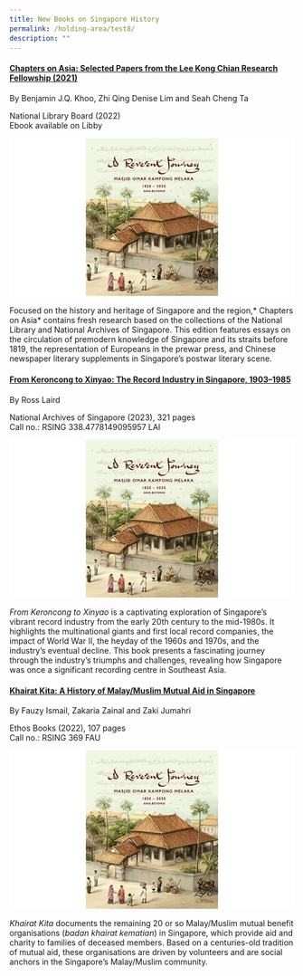 ```yaml
---
title: New Books on Singapore History
permalink: /holding-area/test8/
description: ""
---
```

#### **[Chapters on Asia: Selected Papers from the Lee Kong Chian Research Fellowship (2021)](https://eservice.nlb.gov.sg/item_holding.aspx?id=205272591&amp;type=bid)**
By Benjamin J.Q. Khoo, Zhi Qing Denise Lim and Seah Cheng Ta 

National Library Board (2022) <br>
Ebook available on Libby

![](/images/Vol%2019%20Issue%201/New%20Books/The_Reverent_Journey_cover.png)

Focused on the history and heritage of Singapore and the region,* Chapters on Asia* contains fresh research based on the collections of the National Library and National Archives of Singapore. This edition features essays on the circulation of premodern knowledge of Singapore and its straits before 1819, the representation of Europeans in the prewar press, and Chinese newspaper literary supplements in Singapore’s postwar literary scene.

#### **[From Keroncong to Xinyao: The Record Industry in Singapore, 1903–1985](https://eservice.nlb.gov.sg/item_holding.aspx?id=205272591&amp;type=bid)**
By Ross Laird

National Archives of Singapore (2023), 321 pages<br>
Call no.: RSING 338.4778149095957 LAI

![](/images/Vol%2019%20Issue%201/New%20Books/The_Reverent_Journey_cover.png)

*From Keroncong to Xinyao* is a captivating exploration of Singapore’s vibrant record industry from the early 20th century to the mid-1980s. It highlights the multinational giants and first local record companies, the impact of World War II, the heyday of the 1960s and 1970s, and the industry’s eventual decline. This book presents a fascinating journey through the industry’s triumphs and challenges, revealing how Singapore was once a significant recording centre in Southeast Asia.

#### **[Khairat Kita: A History of Malay/Muslim Mutual Aid in Singapore](https://eservice.nlb.gov.sg/item_holding.aspx?id=205272591&amp;type=bid)**
By Fauzy Ismail, Zakaria Zainal and Zaki Jumahri

Ethos Books (2022), 107 pages<br>
Call no.: RSING 369 FAU

![](/images/Vol%2019%20Issue%201/New%20Books/The_Reverent_Journey_cover.png)

*Khairat Kita* documents the remaining 20 or so Malay/Muslim mutual benefit organisations (*badan khairat kematian*) in Singapore, which provide aid and charity to families of deceased members. Based on a centuries-old tradition of mutual aid, these organisations are driven by volunteers and are social anchors in the Singapore’s Malay/Muslim community.
